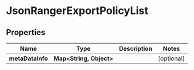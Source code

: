 
# JsonRangerExportPolicyList

## Properties
Name | Type | Description | Notes
------------ | ------------- | ------------- | -------------
**metaDataInfo** | **Map&lt;String, Object&gt;** |  |  [optional]



